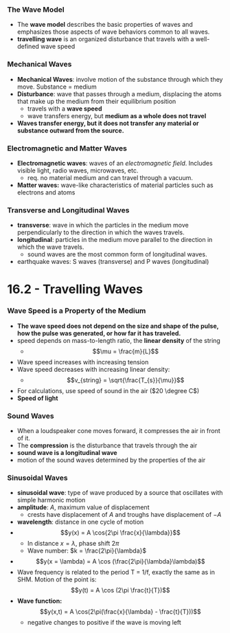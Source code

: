 ### The Wave Model
- The **wave model** describes the basic properties of waves and emphasizes those aspects of wave behaviors common to all waves.
- **travelling wave** is an organized disturbance that travels with a well-defined wave speed

### Mechanical Waves
- **Mechanical Waves**: involve motion of the substance through which they move. Substance = medium
- **Disturbance**: wave that passes through a medium, displacing the atoms that make up the medium from their equilibrium position
	- travels with a **wave speed**
	- wave transfers energy, but **medium as a whole does not travel**
- **Waves transfer energy, but it does not transfer any material or substance outward from the source.**

### Electromagnetic and Matter Waves
- **Electromagnetic waves**: waves of an *electromagnetic field*. Includes visible light, radio waves, microwaves, etc.
	- req. no material medium and can travel through a vacuum.
- **Matter waves:** wave-like characteristics of material particles such as electrons and atoms

### Transverse and Longitudinal Waves
- **transverse**: wave in which the particles in the medium move perpendicularly to the direction in which the waves travels. 
- **longitudinal**: particles in the medium move parallel to the direction in which the wave travels.
	- sound waves are the most common form of longitudinal waves.
- earthquake waves: S waves (transverse) and P waves (longitudinal)

# 16.2 - Travelling Waves
### Wave Speed is a Property of the Medium
- **The wave speed does not depend on the size and shape of the pulse, how the pulse was generated, or how far it has traveled.**
- speed depends on mass-to-length ratio, the **linear density** of the string
	- $$\mu = \frac{m}{L}$$
- Wave speed increases with increasing tension
- Wave speed decreases with increasing linear density:
	- $$v_{string} = \sqrt{\frac{T_{s}}{\mu}}$$
- For calculations, use speed of sound in the air ($20 \degree C$)
- **Speed of light**
### Sound Waves
- When a loudspeaker cone moves forward, it compresses the air in front of it.
- The **compression** is the disturbance that travels through the air
- **sound wave is a longitudinal wave**
- motion of the sound waves determined by the properties of the air

### Sinusoidal Waves
- **sinusoidal wave**: type of wave produced by a source that oscillates with simple harmonic motion
- **amplitude**: *A*, maximum value of displacement
	- crests have displacement of $A$ and troughs have displacement of $-A$ 
- **wavelength**: distance in one cycle of motion
- $$y(x) = A \cos{2\pi \frac{x}{\lambda}}$$
	- In distance $x=\lambda$, phase shift $2\pi$
	- Wave number: $k = \frac{2\pi}{\lambda}$
- $$y(x = \lambda) = A \cos (\frac{2\pi}{\lambda}\lambda)$$
- Wave frequency is related to the period T = 1/f, exactly the same as in SHM. Motion of the point is: $$y(t) = A \cos (2\pi \frac{t}{T})$$
- **Wave function:**$$y(x,t) = A \cos(2\pi(\frac{x}{\lambda} - \frac{t}{T}))$$
	- negative changes to positive if the wave is moving left